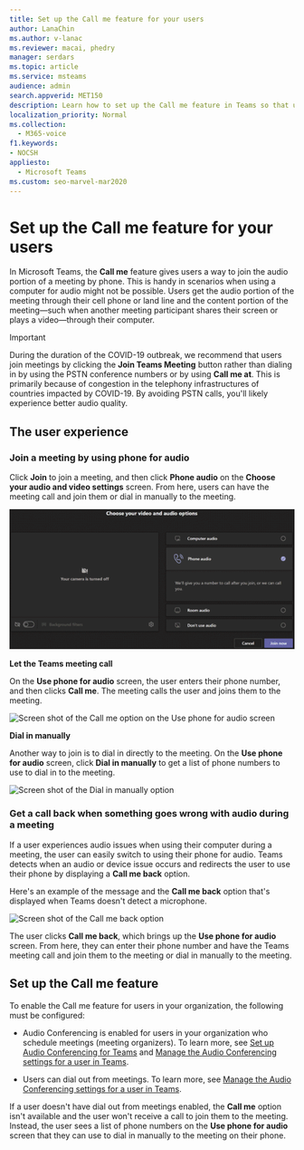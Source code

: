 ```yaml
---
title: Set up the Call me feature for your users
author: LanaChin
ms.author: v-lanac
ms.reviewer: macai, phedry
manager: serdars
ms.topic: article
ms.service: msteams
audience: admin
search.appverid: MET150
description: Learn how to set up the Call me feature in Teams so that users can join the audio portion by phone when using their computer for audio might not be possible.
localization_priority: Normal
ms.collection: 
  - M365-voice
f1.keywords:
- NOCSH
appliesto: 
  - Microsoft Teams
ms.custom: seo-marvel-mar2020
---
```


# Set up the Call me feature for your users

In Microsoft Teams, the **Call me** feature gives users a way to join the audio portion of a meeting by phone. This is handy in scenarios when using a computer for audio might not be possible. Users get the audio portion of the meeting through their cell phone or land line and the content portion of the meeting&mdash;such when another meeting participant shares their screen or plays a video&mdash;through their computer.

> [!IMPORTANT]
> During the duration of the COVID-19 outbreak, we recommend that users join meetings by clicking the **Join Teams Meeting** button rather than dialing in by using the PSTN conference numbers or by using **Call me at**</strong>. This is primarily because of congestion in the telephony infrastructures of countries impacted by COVID-19. By avoiding PSTN calls, you'll likely experience better audio quality. 

## The user experience

### Join a meeting by using phone for audio

Click **Join** to join a meeting, and then click **Phone audio** on the  **Choose your audio and video settings** screen. From here, users can have the meeting call and join them or dial in manually to the meeting.

![Screen shot of the Phone audio option](media/set-up-the-call-me-feature-for-your-users-phone-audio.png)

**Let the Teams meeting call**

On the **Use phone for audio** screen, the user enters their phone number, and then clicks **Call me**. The meeting calls the user and joins them to the meeting.

![Screen shot of the Call me option on the Use phone for audio screen](media/set-up-the-call-me-feature-for-your-users-call-me.png)

**Dial in manually**

Another way to join is to dial in directly to the meeting. On the **Use phone for audio** screen, click **Dial in manually** to get a list of phone numbers to use to dial in to the meeting.

![Screen shot of the Dial in manually option](media/set-up-the-call-me-feature-for-your-users-dial-in.png)

### Get a call back when something goes wrong with audio during a meeting

If a user experiences audio issues when using their computer during a meeting, the user can easily switch to using their phone for audio. Teams detects when an audio or device issue occurs and redirects the user to use their phone by displaying a **Call me back** option.

Here's an example of the message and the **Call me back** option that's displayed when Teams doesn't detect a microphone.

![Screen shot of the Call me back option](media/set-up-the-call-me-feature-for-your-users-no-mic.PNG)

The user clicks **Call me back**, which brings up the **Use phone for audio** screen. From here, they can enter their phone number and have the Teams meeting call and join them to the meeting or dial in manually to the meeting.

## Set up the Call me feature

To enable the Call me feature for users in your organization, the following must be configured:

- Audio Conferencing is enabled for users in your organization who schedule meetings (meeting organizers). To learn more, see [Set up Audio Conferencing for Teams](set-up-audio-conferencing-in-teams.md) and [Manage the Audio Conferencing settings for a user in Teams](manage-the-audio-conferencing-settings-for-a-user-in-teams.md).

- Users can dial out from meetings. To learn more, see [Manage the Audio Conferencing settings for a user in Teams](manage-the-audio-conferencing-settings-for-a-user-in-teams.md).

If a user doesn't have dial out from meetings enabled, the **Call me** option isn't available and the user won't receive a call to join them to the meeting. Instead, the user sees a list of phone numbers on the **Use phone for audio** screen that they can use to dial in manually to the meeting on their phone.
